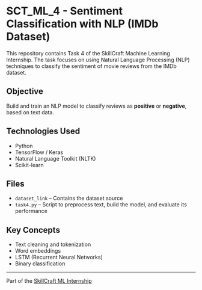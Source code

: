 # SCT_ML_4 - Sentiment Classification with NLP (IMDb Dataset)

This repository contains Task 4 of the SkillCraft Machine Learning Internship. The task focuses on using Natural Language Processing (NLP) techniques to classify the sentiment of movie reviews from the IMDb dataset.

## Objective

Build and train an NLP model to classify reviews as **positive** or **negative**, based on text data.

## Technologies Used

- Python
- TensorFlow / Keras
- Natural Language Toolkit (NLTK)
- Scikit-learn

## Files

- `dataset_link` – Contains the dataset source
- `task4.py` – Script to preprocess text, build the model, and evaluate its performance

## Key Concepts

- Text cleaning and tokenization
- Word embeddings
- LSTM (Recurrent Neural Networks)
- Binary classification

---
Part of the [SkillCraft ML Internship](https://github.com/atishay04)
